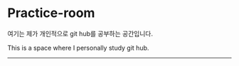 # Practice-room


여기는 제가 개인적으로 git hub를 공부하는 공간입니다.

This is a space where I personally study git hub.


-----
